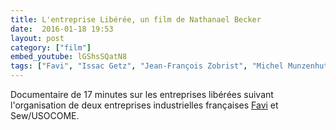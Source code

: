 ```yaml
---
title: L'entreprise Libérée, un film de Nathanael Becker
date:  2016-01-18 19:53
layout: post
category: ["film"]
embed_youtube: lGShsSQatN8
tags: ["Favi", "Issac Getz", "Jean-François Zobrist", "Michel Munzenhuter", "Sew Usocome"]
---
```




Documentaire de 17 minutes sur les entreprises libérées suivant l'organisation de deux entreprises industrielles françaises <a href="/favi/">Favi</a> et Sew/USOCOME.
